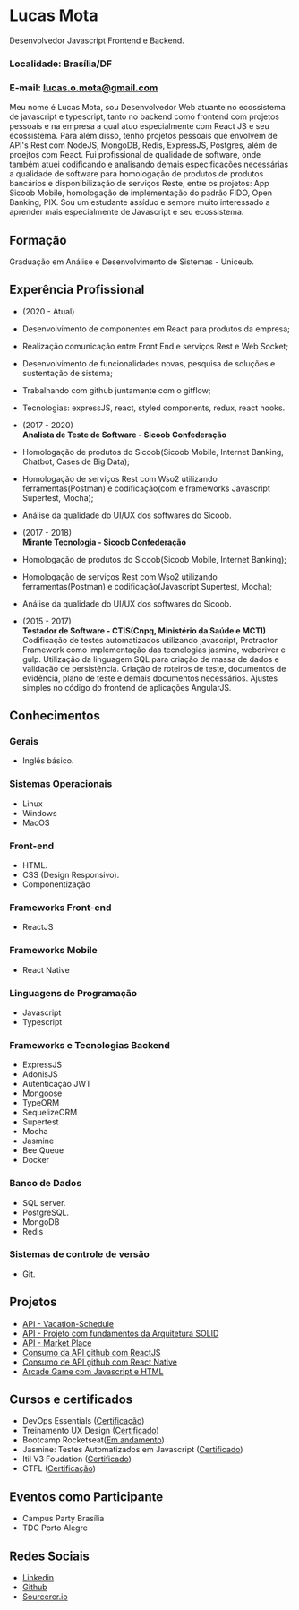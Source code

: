 # Lucas Mota

Desenvolvedor Javascript Frontend e Backend.

### Localidade: Brasília/DF <br>

### E-mail: lucas.o.mota@gmail.com

Meu nome é Lucas Mota, sou Desenvolvedor Web atuante no ecossistema de javascript e typescript, tanto no backend como frontend com projetos pessoais e na empresa a qual atuo especialmente com React JS e seu ecossistema. Para além disso, tenho projetos pessoais que envolvem de API's Rest com NodeJS, MongoDB, Redis, ExpressJS, Postgres, além de proejtos com React. Fui profissional de qualidade de software, onde também atuei codificando e analisando demais especificações necessárias a qualidade de software para homologação de produtos de produtos bancários e disponibilização de serviços Reste, entre os projetos: App Sicoob Mobile, homologação de implementação do padrão FIDO, Open Banking, PIX. Sou um estudante assíduo e sempre muito interessado a aprender mais especialmente de Javascript e seu ecossistema.

## Formação

Graduação em Análise e Desenvolvimento de Sistemas - Uniceub.

## Experência Profissional

- (2020 - Atual) <br>
- Desenvolvimento de componentes em React para produtos da empresa;
- Realização comunicação entre Front End e serviços Rest e Web Socket;
- Desenvolvimento de funcionalidades novas, pesquisa de soluções e sustentação de sistema;
- Trabalhando com github juntamente com o gitflow;
- Tecnologias: expressJS, react, styled components, redux, react hooks.

- (2017 - 2020) <br>
  **Analista de Teste de Software - Sicoob Confederação**
- Homologação de produtos do Sicoob(Sicoob Mobile, Internet Banking, Chatbot, Cases de Big Data);
- Homologação de serviços Rest com Wso2 utilizando ferramentas(Postman) e codificação(com e frameworks Javascript Supertest, Mocha);
- Análise da qualidade do UI/UX dos softwares do Sicoob.

- (2017 - 2018) <br>
  **Mirante Tecnologia - Sicoob Confederação**
- Homologação de produtos do Sicoob(Sicoob Mobile, Internet Banking);
- Homologação de serviços Rest com Wso2 utilizando ferramentas(Postman) e codificação(Javascript Supertest, Mocha);
- Análise da qualidade do UI/UX dos softwares do Sicoob.

* (2015 - 2017) <br>
  **Testador de Software - CTIS(Cnpq, Ministério da Saúde e MCTI)**  
  Codificação de testes automatizados utilizando javascript, Protractor Framework como implementação das tecnologias jasmine, webdriver e gulp. Utilização da linguagem SQL para criação de massa de dados e validação de persistência. Criação de roteiros de teste, documentos de evidência, plano de teste e demais documentos necessários. Ajustes simples no código do frontend de aplicações AngularJS.

## Conhecimentos

### Gerais

- Inglês básico.

### Sistemas Operacionais

- Linux
- Windows
- MacOS

### Front-end

- HTML.
- CSS (Design Responsivo).
- Componentização

### Frameworks Front-end

- ReactJS

### Frameworks Mobile

- React Native

### Linguagens de Programação

- Javascript
- Typescript

### Frameworks e Tecnologias Backend

- ExpressJS
- AdonisJS
- Autenticação JWT
- Mongoose
- TypeORM
- SequelizeORM
- Supertest
- Mocha
- Jasmine
- Bee Queue
- Docker

### Banco de Dados

- SQL server.
- PostgreSQL.
- MongoDB
- Redis

### Sistemas de controle de versão

- Git.

## Projetos

- [API - Vacation-Schedule](https://github.com/llucasmota/vacation-schedule)
- [API - Projeto com fundamentos da Arquitetura SOLID](https://github.com/llucasmota/gostack-template-fundamentos-node)
- [API - Market Place](https://github.com/llucasmota/marketplace)
- [Consumo da API github com ReactJS](https://github.com/llucasmota/github-repositories-react)
- [Consumo de API github com React Native](https://github.com/llucasmota/gostack-template-conceitos-react-native)
- [Arcade Game com Javascript e HTML](https://github.com/llucasmota/frontend-nanodegree-arcade-game)

## Cursos e certificados

- DevOps Essentials ([Certificação](#))
- Treinamento UX Design ([Certificado](#))
- Bootcamp Rocketseat([Em andamento](#))
- Jasmine: Testes Automatizados em Javascript ([Certificado](#))
- Itil V3 Foudation ([Certificado](#))
- CTFL ([Certificação](#))

## Eventos como Participante

- Campus Party Brasília
- TDC Porto Alegre

## Redes Sociais

- [Linkedin](https://www.linkedin.com/in/lucas-mota-b85934ab/)
- [Github](https://github.com/llucasmota)
- [Sourcerer.io](https://sourcerer.io/llucasmota)
